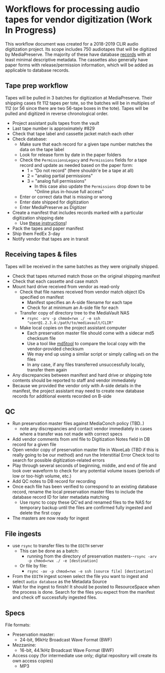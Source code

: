 # Workflows for processing audio tapes for vendor digitization (Work In Progress)

This workflow document was created for a 2018-2019 CLIR audio digitization project. Its scope includes 750 audiotapes that will be digitized by MediaPreserve. The majority of these have database [records](https://github.com/BAM-PFA/audio-database-merge) with at least minimal descriptive metadata. The cassettes also generally have paper forms with release/permission information, which will be added as applicable to database records.

## Tape prep workflow

Tapes will be pulled in 3 batches for digitization at MediaPreserve. Their  shipping cases fit 112 tapes per tote, so the batches will be in multiples of 112 (or 56 since there are two 56-tape boxes in the tote). Tapes will be pulled and digitized in reverse chronological order.

* Project assistant pulls tapes from the vault
* Last tape number is approximately #829
* Check that tape label and cassette jacket match each other
* Check database:
  * Make sure that each record for a given tape number matches the data on the tape label
  * Look for release form by date in the paper folders
  * Check the `PermissionsLegacy` and `Permissions` fields for a tape record and update as needed based on the paper form:
    * 1 = "Do not record" (there shouldn'e be a tape at all)
    * 2 = "analog partial permissions"
    * 3 = "analog full permissions"
	  * In this case also update the `Permissions` drop down to be "Online plus in-house full access"
  * Enter or correct data that is missing or wrong
  * Enter date shipped for digitization
  * Enter MediaPreserve as Digitizer
* Create a manifest that includes records marked with a particular digitization shipping date
  * Use [these instructions](openrefine-shipping-manifest-instructions.pdf)!
* Pack the tapes and paper manifest
* Ship them FedEx 3-day
* Notify vendor that tapes are in transit


## Receiving tapes & files
Tapes will be received in the same batches as they were originally shipped.

* Check that tapes returned match those on the original shipping manifest
* Check that each cassette and case match
* Mount hard drive received from vendor as read-only
  * Check that file names received from vendor match object IDs specified on manifest
    * Manifest specifies an A-side filename for each tape
    * Check for at minimum an A-side file for each
  * Transfer copy of directory tree to the MediaVault NAS
    * `rsync -arv -p chmod=rwx ./ -e ssh "user@1.2.3.4:/path/to/mediavault/CLIR"`
  * Make local copies on the project assistant computer
    * Each preservation master file should come with a sidecar md5 checksum file
    * Use a tool like [md5tool](https://github.com/cavpp/md5tool/blob/master/md5tool.py) to compare the local copy with the vendor-provided checksum
    * We may end up using a similar script or simply calling `md5` on the files
    * In any case, if any files transferred unsuccessfully locally, transfer them again
* Any discrepancies between manifest and hard drive or shipping tote contents should be reported to staff and vendor immediately
* Because we provided the vendor only with A-side details in the manifest, the project assistant may need to create new database records for additional events recorded on B-side

## QC
* Run preservation master files against MediaConch policy (TBD..)
  * note any discrepancies and contact vendor immediately in cases where a transfer was not made with correct specs
* Add vendor comments from xml file to Digitization Notes field in DB record for a given file
* Open vendor copy of preservation master file in WaveLab (TBD if this is really going to be our method) and run the Interstitial Error Check tool to search for possible digitization-related errors
* Play through several seconds of beginning, middle, and end of file and look over waveform to check for any potential volume issues (periods of low or too-high volume, etc.)
* Add QC notes to DB record for recording
* Once each file has been verified to correspond to an existing database record, rename the local preservation master files to include the database record ID for later metadata matching
  * Use rsync to copy these QC'ed and renamed files to the NAS for temporary backup until the files are confirmed fully ingested and delete the first copy
* The masters are now ready for ingest


## File ingests
* use `rsync` to transfer files to the `EDITH` server
  * This can be done as a batch:
    * running from the directory of preservation masters--`rsync -arv -p chmod=rwx ./ -e [destination]`
  * Or file by file:
    * `rsync -av -p chmod=rwx -e ssh [source file] [destination]`
* From the `EDITH` ingest screen select the file you want to ingest and select `audio database` as the Metadata Source
* Wait for the ingest to finish! It should be posted to ResourceSpace when the process is done. Search for the files you expect from the manifest and check off successfully ingested files.


## Specs
File formats:
* Preservation master:
  * 24-bit, 96kHz Broadcast Wave Format (BWF)
* Mezzanine:
  * 16-bit, 44.1kHz Broadcast Wave Format (BWF)
* Access copy (for intermediate use only; digital repository will create its own access copies)
  * MP3
